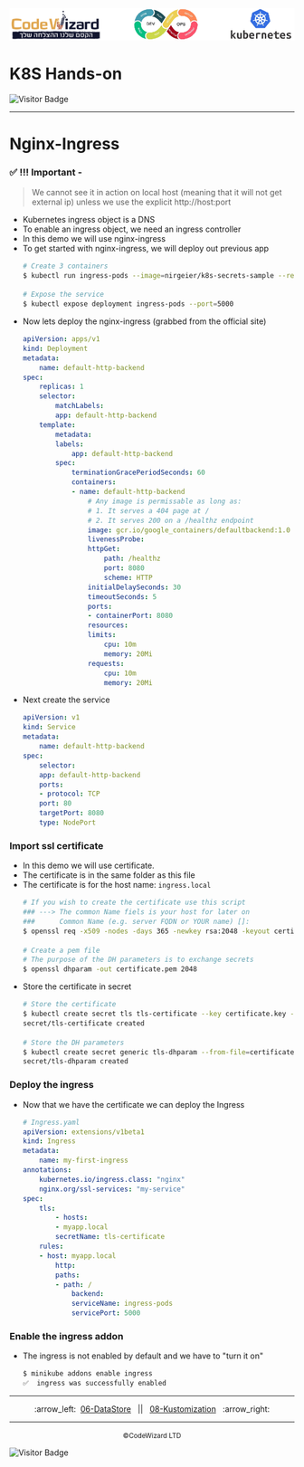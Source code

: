 ![](../../resources/k8s-logos.png)

# K8S Hands-on
![Visitor Badge](https://visitor-badge.laobi.icu/badge?page_id=nirgeier)

---

# Nginx-Ingress

### ✅ !!! Important - 
> We cannot see it in action on local host (meaning that it will not get external ip) unless we use the explicit 
http://host:port


- Kubernetes ingress object is a DNS
- To enable an ingress object, we need an ingress controller
- In this demo we will use nginx-ingress
- To get started with nginx-ingress, we will deploy out previous app
    ```sh
    # Create 3 containers
    $ kubectl run ingress-pods --image=nirgeier/k8s-secrets-sample --replicas=3

    # Expose the service
    $ kubectl expose deployment ingress-pods --port=5000
    ```
- Now lets deploy the nginx-ingress (grabbed from the official site) 
    ```yaml
    apiVersion: apps/v1
    kind: Deployment
    metadata:
        name: default-http-backend
    spec:
        replicas: 1
        selector:
            matchLabels:
            app: default-http-backend
        template:
            metadata:
            labels:
                app: default-http-backend
            spec:
                terminationGracePeriodSeconds: 60
                containers:
                - name: default-http-backend
                    # Any image is permissable as long as:
                    # 1. It serves a 404 page at /
                    # 2. It serves 200 on a /healthz endpoint
                    image: gcr.io/google_containers/defaultbackend:1.0
                    livenessProbe:
                    httpGet:
                        path: /healthz
                        port: 8080
                        scheme: HTTP
                    initialDelaySeconds: 30
                    timeoutSeconds: 5
                    ports:
                    - containerPort: 8080
                    resources:
                    limits:
                        cpu: 10m
                        memory: 20Mi
                    requests:
                        cpu: 10m
                        memory: 20Mi
    ```   
- Next create the service
    ```yaml
    apiVersion: v1
    kind: Service
    metadata:
        name: default-http-backend
    spec:
        selector:
        app: default-http-backend
        ports:
        - protocol: TCP
        port: 80
        targetPort: 8080
        type: NodePort
    ```          
### Import ssl certificate       
-   In this demo we will use certificate.    
-   The certificate is in the same folder as this file
-   The certificate is for the host name: `ingress.local`
    ```sh
    # If you wish to create the certificate use this script
    ### ---> The common Name fiels is your host for later on
    ###      Common Name (e.g. server FQDN or YOUR name) []:
    $ openssl req -x509 -nodes -days 365 -newkey rsa:2048 -keyout certificate.key -out certificate.crt
    
    # Create a pem file
    # The purpose of the DH parameters is to exchange secrets
    $ openssl dhparam -out certificate.pem 2048
    ```
- Store the certificate in secret    
    ```sh
    # Store the certificate
    $ kubectl create secret tls tls-certificate --key certificate.key --cert certificate.crt
    secret/tls-certificate created

    # Store the DH parameters
    $ kubectl create secret generic tls-dhparam --from-file=certificate.pem
    secret/tls-dhparam created
    ```
### Deploy the ingress
- Now that we have the certificate we can deploy the Ingress
    ```yaml
    # Ingress.yaml
    apiVersion: extensions/v1beta1
    kind: Ingress
    metadata:
        name: my-first-ingress
    annotations:
        kubernetes.io/ingress.class: "nginx"
        nginx.org/ssl-services: "my-service"
    spec:
        tls:
            - hosts:
            - myapp.local
            secretName: tls-certificate
        rules:
        - host: myapp.local
            http:
            paths:
            - path: /
                backend:
                serviceName: ingress-pods
                servicePort: 5000
    ```

### Enable the ingress addon 
- The ingress is not enabled by default and we have to "turn it on"
    ```sh
    $ minikube addons enable ingress
    ✅  ingress was successfully enabled
    ```

<!-- navigation start -->

---

<div align="center">
:arrow_left:&nbsp;
  <a href="../06-DataStore">06-DataStore</a>
&nbsp;&nbsp;||&nbsp;&nbsp;  <a href="../08-Kustomization">08-Kustomization</a>
  &nbsp; :arrow_right:</div>

---

<div align="center">
  <small>&copy;CodeWizard LTD</small>
</div>

![Visitor Badge](https://visitor-badge.laobi.icu/badge?page_id=nirgeier)

<!-- navigation end -->